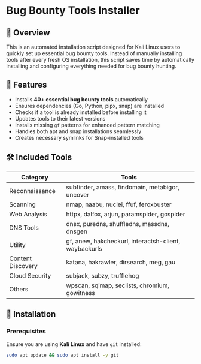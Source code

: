 # Bug Bounty Tools Installer

## 📌 Overview
This is an automated installation script designed for Kali Linux users to quickly set up essential bug bounty tools. Instead of manually installing tools after every fresh OS installation, this script saves time by automatically installing and configuring everything needed for bug bounty hunting.

## 🚀 Features
- Installs **40+ essential bug bounty tools** automatically
- Ensures dependencies (Go, Python, pipx, snap) are installed
- Checks if a tool is already installed before installing it
- Updates tools to their latest versions
- Installs missing `gf` patterns for enhanced pattern matching
- Handles both apt and snap installations seamlessly
- Creates necessary symlinks for Snap-installed tools

## 🛠️ Included Tools
| Category           | Tools                                                                 |
|--------------------|-----------------------------------------------------------------------|
| Reconnaissance     | subfinder, amass, findomain, metabigor, uncover                      |
| Scanning           | nmap, naabu, nuclei, ffuf, feroxbuster                               |
| Web Analysis       | httpx, dalfox, arjun, paramspider, gospider                          |
| DNS Tools          | dnsx, puredns, shuffledns, massdns, dnsgen                           |
| Utility            | gf, anew, hakcheckurl, interactsh-client, waybackurls                |
| Content Discovery  | katana, hakrawler, dirsearch, meg, gau                               |
| Cloud Security     | subjack, subzy, trufflehog                                           |
| Others             | wpscan, sqlmap, seclists, chromium, gowitness                        |

## 🔧 Installation

### Prerequisites
Ensure you are using **Kali Linux** and have `git` installed:
```bash
sudo apt update && sudo apt install -y git
